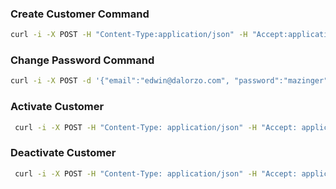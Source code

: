 ### Create Customer Command 

```bash
curl -i -X POST -H "Content-Type:application/json" -H "Accept:application/json" -d '{"email":"edwin@dalorzo.com", "firstName": "Edwin", "lastName": "Dalorzo"}' http://localhost:8080/customer/create-customer
```

### Change Password Command

```bash
curl -i -X POST -d '{"email":"edwin@dalorzo.com", "password":"mazinger"}' -H "Accept:application/json" -H "Content-Type:application/json" http://localhost:8080/customer/change-password
```

### Activate Customer

```bash
 curl -i -X POST -H "Content-Type: application/json" -H "Accept: application/json" -d '{"email":"edwin@dalorzo.com"}' http://localhost:8080/customer/activate
 ```
 
 
 ### Deactivate Customer
 
 ```bash
  curl -i -X POST -H "Content-Type: application/json" -H "Accept: application/json" -d '{"email":"edwin@dalorzo.com"}' http://localhost:8080/customer/deactivate
  ```